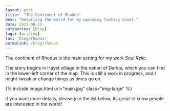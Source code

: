 ```yaml
---
layout: post
title:  "The Continent of Rhodus"
desc: "Detailing the world for my upcoming fantasy novel."
date: 2021-08-22
categories: [blog]
tags: [writing]
loc: 'blog/rhodus/'
permalink: /blog/rhodus
---
```


The continent of Rhodus is the main setting for my work *Soul Relic*.

The story begins in Hayet village in the nation of Darius, which you can find in the lower-left
corner of the map. This is still a work in progress, and I might tweak or change things as times go on.


{% include image.html url="main.jpg" class="img-large"  %}

If you want more details, please join the list below, its great to know people are interested in the world!


